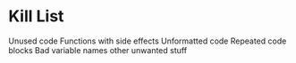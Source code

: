 Kill List
=========
Unused code
Functions with side effects
Unformatted code
Repeated code blocks
Bad variable names
other unwanted stuff
